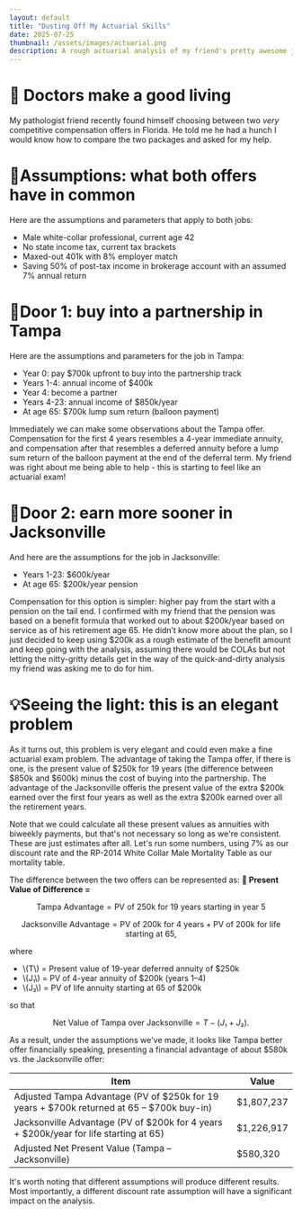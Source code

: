 ```yaml
---
layout: default
title: "Dusting Off My Actuarial Skills"
date: 2025-07-25
thumbnail: /assets/images/actuarial.png
description: A rough actuarial analysis of my friend's pretty awesome job options
---
```


# 🥼 Doctors make a good living
My pathologist friend recently found himself choosing between two *very* competitive compensation offers in Florida. He told me he had a hunch I would know how to compare the two packages and asked for my help.

# 📍Assumptions: what both offers have in common

Here are the assumptions and parameters that apply to both jobs:
- Male white-collar professional, current age 42
- No state income tax, current tax brackets
- Maxed-out 401k with 8% employer match
- Saving 50% of post-tax income in brokerage account with an assumed 7% annual return

# 🚪Door 1: buy into a partnership in Tampa

Here are the assumptions and parameters for the job in Tampa:
- Year 0: pay $700k upfront to buy into the partnership track
- Years 1-4: annual income of $400k
- Year 4: become a partner
- Years 4-23: annual income of $850k/year
- At age 65: $700k lump sum return (balloon payment)

Immediately we can make some observations about the Tampa offer. Compensation for the first 4 years resembles a 4-year immediate annuity, and compensation after that resembles a deferred annuity before a lump sum return of the balloon payment at the end of the deferral term. My friend was right about me being able to help - this is starting to feel like an actuarial exam!

# 🚪Door 2: earn more sooner in Jacksonville
And here are the assumptions for the job in Jacksonville:
- Years 1-23: $600k/year
- At age 65: $200k/year pension

Compensation for this option is simpler: higher pay from the start with a pension on the tail end. I confirmed with my friend that the pension was based on a benefit formula that worked out to about $200k/year based on service as of his retirement age 65. He didn’t know more about the plan, so I just decided to keep using $200k as a rough estimate of the benefit amount and keep going with the analysis, assuming there would be COLAs but not letting the nitty-gritty details get in the way of the quick-and-dirty analysis my friend was asking me to do for him.

# 💡Seeing the light: this is an elegant problem
As it turns out, this problem is very elegant and could even make a fine actuarial exam problem. The advantage of taking the Tampa offer, if there is one, is the present value of $250k for 19 years (the difference between $850k and $600k) minus the cost of buying into the partnership. The advantage of the Jacksonville offeris the present value of the extra $200k earned over the first four years as well as the extra $200k earned over all the retirement years. 

Note that we could calculate all these present values as annuities with biweekly payments, but that's not necessary so long as we're consistent. These are just estimates after all. Let's run some numbers, using 7% as our discount rate and the RP-2014 White Collar Male Mortality Table as our mortality table.

The difference between the two offers can be represented as: **🧮 Present Value of Difference =** 

$$
\text{Tampa Advantage} = \text{PV of } 250\text{k for 19 years starting in year 5}
$$

$$
\text{Jacksonville Advantage} = \text{PV of } 200\text{k for 4 years} + \text{PV of } 200\text{k for life starting at 65},
$$

where

- \\(T\\) = Present value of 19-year deferred annuity of $250k
- \\(J₁\\) = PV of 4-year annuity of $200k (years 1–4)
- \\(J₂\\) = PV of life annuity starting at 65 of $200k
  
so that

$$
\text{Net Value of Tampa over Jacksonville} = T - (J₁ + J₂).
$$

As a result, under the assumptions we've made, it looks like Tampa better offer financially speaking, presenting a financial advantage of about $580k vs. the Jacksonville offer:

| Item                                                                                      | Value      |
| ----------------------------------------------------------------------------------------- | ---------- |
| Adjusted Tampa Advantage (PV of $250k for 19 years + $700k returned at 65 – $700k buy-in) | $1,807,237 |
| Jacksonville Advantage (PV of $200k for 4 years + $200k/year for life starting at 65)     | $1,226,917 |
| Adjusted Net Present Value (Tampa – Jacksonville)                                         | $580,320   |

It's worth noting that different assumptions will produce different results. Most importantly, a different discount rate assumption will have a significant impact on the analysis.
